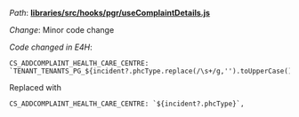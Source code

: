 *Path*: <b><ins>libraries/src/hooks/pgr/useComplaintDetails.js</b></ins>

*Change*: Minor code change

*Code changed in E4H*:

```
CS_ADDCOMPLAINT_HEALTH_CARE_CENTRE: `TENANT_TENANTS_PG_${incident?.phcType.replace(/\s+/g,'').toUpperCase()}`,
```

Replaced with 

```
CS_ADDCOMPLAINT_HEALTH_CARE_CENTRE: `${incident?.phcType}`,
```
